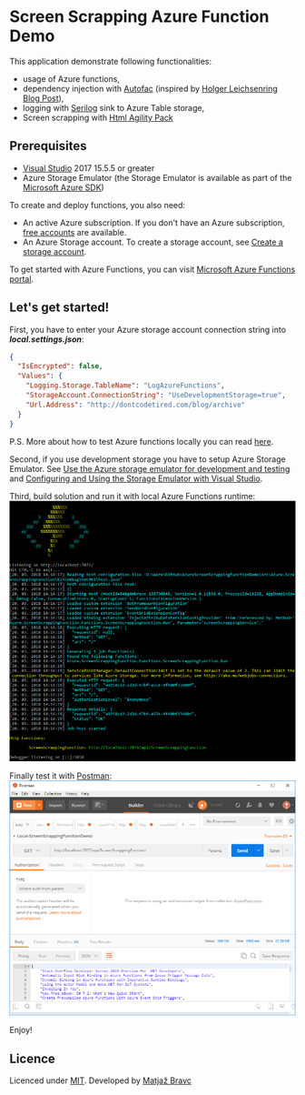 # Screen Scrapping Azure Function Demo

This application demonstrate following functionalities:
- usage of Azure functions,
- dependency injection with [Autofac](https://autofac.org/) (inspired by [Holger Leichsenring Blog Post](http://codingsoul.de/2018/01/19/azure-function-dependency-injection-with-autofac/)),
- logging with [Serilog](https://serilog.net/) sink to Azure Table storage,
- Screen scrapping with [Html Agility Pack](http://html-agility-pack.net/)

## Prerequisites
- [Visual Studio](https://www.visualstudio.com/vs/community) 2017 15.5.5 or greater
- Azure Storage Emulator (the Storage Emulator is available as part of the [Microsoft Azure SDK](https://azure.microsoft.com/en-us/downloads/))

To create and deploy functions, you also need:
- An active Azure subscription. If you don't have an Azure subscription, [free accounts](https://azure.microsoft.com/en-us/free) are available.
- An Azure Storage account. To create a storage account, see [Create a storage account](https://docs.microsoft.com/en-us/azure/storage/common/storage-create-storage-account#create-a-storage-account).

To get started with Azure Functions, you can visit [Microsoft Azure Functions portal](https://azure.microsoft.com/en-us/services/functions/).

## Let's get started!
First, you have to enter your Azure storage account connection string into **_local.settings.json_**:
```json
{
  "IsEncrypted": false,
  "Values": {
    "Logging.Storage.TableName": "LogAzureFunctions",
    "StorageAccount.ConnectionString": "UseDevelopmentStorage=true",
    "Url.Address": "http://dontcodetired.com/blog/archive"
  }
}
```
P.S. More about how to test Azure functions locally you can read [here](https://docs.microsoft.com/en-us/azure/azure-functions/functions-run-local).

Second, if you use development storage you have to setup Azure Storage Emulator. See [Use the Azure storage emulator for development and testing](https://docs.microsoft.com/en-us/azure/storage/common/storage-use-emulator) and [Configuring and Using the Storage Emulator with Visual Studio](https://docs.microsoft.com/en-us/azure/vs-azure-tools-storage-emulator-using).

Third, build solution and run it with local Azure Functions runtime: 
![](https://github.com/matjazbravc/ScreenScrapping-AzureFunction-Demo/blob/master/res/function_local_runtime.jpg)

Finally test it with [Postman](https://getpostman.com):
![](https://github.com/matjazbravc/ScreenScrapping-AzureFunction-Demo/blob/master/res/postman_function_test.jpg)

Enjoy!

## Licence

Licenced under [MIT](http://opensource.org/licenses/mit-license.php).
Developed by [Matjaž Bravc](https://si.linkedin.com/in/matjazbravc)
